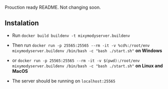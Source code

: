 Prouction ready README.
Not changing soon.

## Instalation
- Run `docker build buildenv -t mixymodyserver.buildenv`
- Then run `docker run -p 25565:25565 --rm -it -v %cd%:/root/env mixymodyserver.buildenv /bin/bash -c "bash ./start.sh"` **on Windows**
- or `docker run -p 25565:25565 --rm -it -v $(pwd):/root/env mixymodyserver.buildenv /bin/bash -c "bash ./start.sh"` **on Linux and MacOS**

- The server should be running on `localhost:25565`
